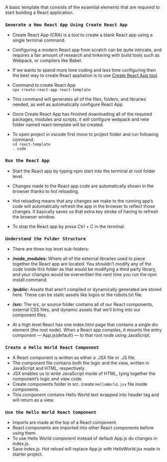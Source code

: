 A basic template that consists of the essential elements that are required to start building a React application.

### `Generate a New React App Using Create React App`

*   Create React App (CRA) is a tool to create a blank React app using a single terminal command.

*   Configuring a modern React app from scratch can be quite intricate, and requires a fair amount of research and tinkering with build tools such     as Webpack, or compilers like Babel.

*   If we wants to spend more time coding and less time configuring then the best way to create React appliation is to use [Create React App tool](https://github.com/facebook/create-react-app).

*   Command to create React App<br/>
    `npx create-react-app react-template`<br/>
  
*   This command will generates  all of the files, folders, and libraries needed, as well as automatically configure React App.

*   Once Create React App has finished downloading all of the required packages, modules and scripts, it will configure webpack and new folder      named react-template will be created.

*   To open project in vscode first move to project folder and run following command.<br/>
    `cd react-template`<br/>
    `. code `
 
###  `Run the React App`

 
*  Start the React app by typing npm start into the terminal at root folder level.
 
*  Changes made to the React app code are automatically shown in the browser thanks to hot reloading.
 
*  Hot reloading means that any changes we make to the running app’s code will automatically refresh the app in the browser to reflect those     changes. It basically saves us that extra key stroke of having to refresh the browser window.
 
*  To stop the React app by press Ctrl + C in the terminal.
 
### `Understand the Folder Structure`

*   There are three top level sub-folders:
   *   __/node_modules:__ Where all of the external libraries used to piece together the React app are located. You shouldn’t modify any of the code inside this folder as that would be modifying a third party library, and your changes would be overwritten the next time you run the npm install command.
    
   *   __/public:__ Assets that aren’t compiled or dynamically generated are stored here. These can be static assets like logos or the robots.txt  file.
    
   *   __/src:__  The src, or source folder contains all of our React components, external CSS files, and dynamic assets that we’ll bring into our component files.
    
*   At a high level React has one index.html page that contains a single div element (the root node). When a React app compiles, it mounts the entry component — App.js(default) — to that root node using JavaScript.

### `Create a Hello World React Component`
*   A React component is written as either a .JSX file or .JS file.
*   The component file contains both the logic and the view, written in JavaScript and HTML, respectively.
*   JSX enables us to write JavaScript inside of HTML, tying together the component’s logic and view code.
*   Create components folder in src. create `HelloWorld.jsx` file inside components.
*   This component contains Hello World text wrapped into header tag  and will return as a view.

### `Use the Hello World React Component`
*   Imports are made at the top of a React component.
*   React components are imported into other React components before using them.
*   To use Hello World component instead of default App.js do changes in index.js.
*   Save index.js. Hot reload will replace App.js with HelloWorld.jsx made in starter project.
